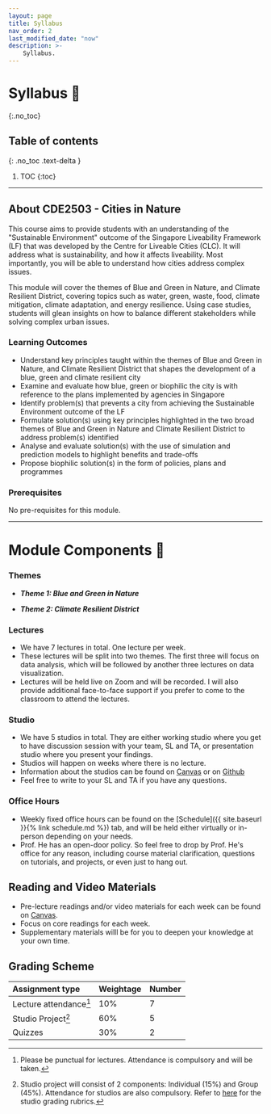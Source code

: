 ```yaml
---
layout: page
title: Syllabus
nav_order: 2
last_modified_date: "now"
description: >-
    Syllabus.
---
```


# Syllabus 📖
{:.no_toc}

## Table of contents
{: .no_toc .text-delta }

1. TOC
{:toc}

---

## About CDE2503 - Cities in Nature
This course aims to provide students with an understanding of the "Sustainable Environment" outcome of the Singapore Liveability Framework (LF) that was developed by the Centre for Liveable Cities (CLC). It will address what is sustainability, and how it affects liveability. Most importantly, you will be able to understand how cities address complex issues.

This module will cover the themes of Blue and Green in Nature, and Climate Resilient District, covering topics such as water, green, waste, food, climate mitigation, climate adaptation, and energy resilience. Using case studies, students will glean insights on how to balance different stakeholders while solving complex urban issues. 

### Learning Outcomes
- Understand key principles taught within the themes of Blue and Green in Nature, and Climate Resilient District that shapes the development of a blue, green and climate resilient city
- Examine and evaluate how blue, green or biophilic the city is with reference to the plans implemented by agencies in Singapore 
- Identify problem(s) that prevents a city from achieving the Sustainable Environment outcome of the LF
- Formulate solution(s) using key principles highlighted in the two broad themes of Blue and Green in Nature and Climate Resilient District to address problem(s) identified 
- Analyse and evaluate solution(s) with the use of simulation and prediction models to highlight benefits and trade-offs 
- Propose biophilic solution(s) in the form of policies, plans and programmes


### Prerequisites
No pre-requisites for this module. 
 
---

# Module Components 📖

### Themes
- _**Theme 1: Blue and Green in Nature**_

- _**Theme 2: Climate Resilient District**_

### Lectures
-  We have 7 lectures in total. One lecture per week. 
- These lectures will be split into two themes. The first three will focus on data analysis, 
  which will be followed by another three lectures on data visualization.  
- Lectures will be held live on Zoom and will be recorded. 
  I will also provide additional face-to-face support if you prefer to come to the classroom to attend the lectures. 

### Studio
- We have 5 studios in total. They are either working studio where you get to have discussion session with your team, SL and TA, or presentation studio where you present your findings.
- Studios will happen on weeks where there is no lecture.
- Information about the studios can be found on [Canvas](https://xiaoganghe.github.io/python-climate-visuals) or on [Github](https://xiaoganghe.github.io/InVEST-Cities-in-Nature/)
- Feel free to write to your SL and TA if you have any questions. 

### Office Hours
- Weekly fixed office hours can be found on the [Schedule]({{ site.baseurl }}{% link schedule.md %}) tab, 
  and will be held either virtually or in-person depending on your needs.
- Prof. He has an open-door policy. So feel free to drop by Prof. He's office for any reason, including course material clarification, 
  questions on tutorials, and projects, or even just to hang out.  

## Reading and Video Materials
- Pre-lecture readings and/or video materials for each week can be found on [Canvas](https://canvas.nus.edu.sg/courses/42112).
- Focus on core readings for each week.
- Supplementary materials willl be for you to deepen your knowledge at your own time. 

## Grading Scheme

| Assignment type          | Weightage | Number     |
|:-------------------------|:----------|:-----------|
| Lecture  attendance[^1]  | 10%       | 7          |
| Studio Project[^2]       | 60%       | 5          |
| Quizzes                  | 30%       | 2          |

[^1]: Please be punctual for lectures. Attendance is compulsory and will be taken. 

[^2]: Studio project will consist of 2 components: Individual (15%) and Group (45%). Attendance for studios are also compulsory. Refer to [here](https://xiaoganghe.github.io/InVEST-Cities-in-Nature/studio/overview#scoring-rubric) for the studio grading rubrics.
